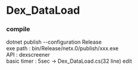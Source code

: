 # Dex_DataLoad

### compile
dotnet publish --configuration Release<br>
exe path : bin/Release/netx.0/publish/xxx.exe<br>
API : dexscreener<br>
basic timer : 5sec -> Dex_DataLoad.cs(32 line) edit